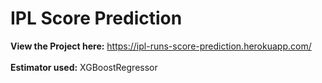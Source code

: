 # IPL Score Prediction

<b>View the Project here:</b> https://ipl-runs-score-prediction.herokuapp.com/<br><br>
<b>Estimator used:</b> XGBoostRegressor
